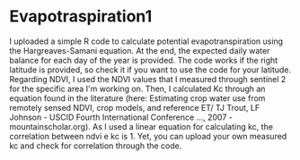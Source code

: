 # Evapotraspiration1
I uploaded a simple R code to calculate potential evapotranspiration using the Hargreaves-Samani equation. At the end, the expected daily water balance for each day of the year is provided. The code works if the right latitude is provided, so check it if you want to use the code for your latitude. 
Regarding NDVI, I used the NDVI values that I measured through sentinel 2 for the specific area I'm working on. Then, I calculated Kc through an equation found in the literature (here: Estimating crop water use from remotely sensed NDVI, crop models, and reference ET/ TJ Trout, LF Johnson - USCID Fourth International Conference …, 2007 - mountainscholar.org). As I used a linear equation for calculating kc, the correlation between ndvi e kc is 1. Yet, you can upload your own measured kc and check for correlation through the code. 
